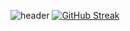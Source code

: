 ![header](https://capsule-render.vercel.app/api?type=waving&height=300&color=gradient&text=Welcom!&section=header&textBg=false&fontAlign=50&desc=Minjae%20Github%20profile&descAlign=61)
[![GitHub Streak](https://streak-stats.demolab.com?user=whalswo412&theme=cobalt2&hide_border=%EA%B1%B0%EC%A7%93&date_format=M%20j%5B%2C%20Y%5D)](https://git.io/streak-stats)
